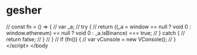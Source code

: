 # gesher
  // const fn = () => {     //   var _a;     //   try {     //     return ((_a = window == null ? void 0 : window.ethereum) == null ? void 0 : _a.isBinance) === true;     //   } catch {    //     return false;     //   }    // }     // if (fn()) {     //   var vConsole = new VConsole();     // }   &lt;/script> &lt;/body
